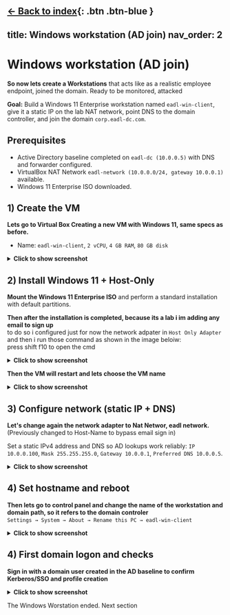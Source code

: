 [← Back to index](../index.md){: .btn .btn-blue }
---
title: Windows workstation (AD join)
nav_order: 2
---

# Windows workstation (AD join)

**So now lets create a Workstations** that acts like as a realistic employee endpoint, joined the domain. Ready to be monitored, attacked

**Goal:** Build a Windows 11 Enterprise workstation named `eadl-win-client`, give it a static IP on the lab NAT network, point DNS to the domain controller, and join the domain `corp.eadl-dc.com`.

## Prerequisites

- Active Directory baseline completed on `eadl-dc (10.0.0.5)` with DNS and forwarder configured.  
- VirtualBox NAT Network `eadl-network (10.0.0.0/24, gateway 10.0.0.1)` available.  
- Windows 11 Enterprise ISO downloaded.

## 1) Create the VM

**Lets go to Virtual Box Creating a new VM with Windows 11, same specs as before.**  
- Name: `eadl-win-client`, `2 vCPU`, `4 GB RAM`, `80 GB disk`

<details>
  <summary><strong>Click to show screenshot</strong></summary>

  <img src="../assets/images/windowsworkstation/createvm.png" alt="VBox NIC on eadl-network" width="800">
</details>

## 2) Install Windows 11 + Host-Only

**Mount the Windows 11 Enterprise ISO** and perform a standard installation with default partitions.

**Then after the installation is completed, because its a lab i im adding any email to sign up**  
to do so i configured just for now the network adpater in `Host Only Adapter` and then i run those command as shown in the image beloiw:  
press shift f10 to open the cmd

<details>
  <summary><strong>Click to show screenshot</strong></summary>

  <img src="../assets/images/windowsworkstation/skipemail.png" alt="VBox NIC on eadl-network" width="800">
</details>

**Then the VM will restart and lets choose the VM name**

<details>
  <summary><strong>Click to show screenshot</strong></summary>

  <img src="../assets/images/windowsworkstation/namevm.png" alt="VBox NIC on eadl-network" width="800">
</details>

## 3) Configure network (static IP + DNS)

**Let's change again the  network adapter to Nat Networ, eadl network.** (Previously changed to Host-Name to bypass email sign in)

Set a static IPv4 address and DNS so AD lookups work reliably: `IP 10.0.0.100`, `Mask 255.255.255.0`, `Gateway 10.0.0.1`, `Preferred DNS 10.0.0.5`.

<details>
  <summary><strong>Click to show screenshot</strong></summary>

  <img src="../assets/images/windowsworkstation/staticip.png" alt="VBox NIC on eadl-network" width="800">
</details>

## 4) Set hostname and reboot

**Then lets go to control panel and change the name of the workstation and domain path, so it refers to the domain controler**  
`Settings → System → About → Rename this PC → eadl-win-client`

<details>
  <summary><strong>Click to show screenshot</strong></summary>

  <img src="../assets/images/windowsworkstation/renameworkstation.png" alt="VBox NIC on eadl-network" width="800">
</details>

## 4) First domain logon and checks

**Sign in with a domain user created in the AD baseline to confirm Kerberos/SSO and profile creation**

<details>
  <summary><strong>Click to show screenshot</strong></summary>

  <img src="../assets/images/windowsworkstation/logonsamw.png" alt="VBox NIC on eadl-network" width="800">
</details>

The Windows Worstation ended. Next section